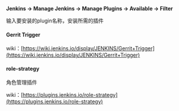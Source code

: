 **Jenkins -&gt; Manage Jenkins -&gt; Manage Plugins -&gt; Available -&gt; Filter**

输入要安装的plugin名称，安装所需的插件

#### Gerrit Trigger

wiki：[https://wiki.jenkins.io/display/JENKINS/Gerrit+Trigger](https://wiki.jenkins.io/display/JENKINS/Gerrit+Trigger)

#### role-strategy

角色管理插件

wiki：[https://plugins.jenkins.io/role-strategy](https://plugins.jenkins.io/role-strategy)

